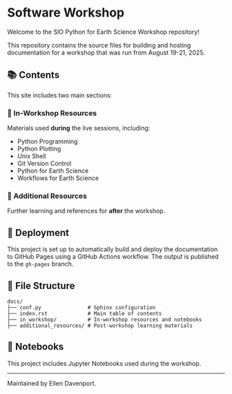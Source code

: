 # Software Workshop

Welcome to the SIO Python for Earth Science Workshop repository!

This repository contains the source files for building and hosting documentation for a workshop that was run from August 19-21, 2025.

## 📚 Contents

This site includes two main sections:

### 🔹 In-Workshop Resources
Materials used **during** the live sessions, including:
- Python Programming
- Python Plotting
- Unix Shell
- Git Version Control
- Python for Earth Science
- Workflows for Earth Science

### 🔹 Additional Resources
Further learning and references for **after** the workshop.

## 🚀 Deployment

This project is set up to automatically build and deploy the documentation to GitHub Pages using a GitHub Actions workflow. The output is published to the `gh-pages` branch.

## 📂 File Structure

```
docs/
├── conf.py               # Sphinx configuration
├── index.rst             # Main table of contents
├── in_workshop/          # In-workshop resources and notebooks
├── additional_resources/ # Post-workshop learning materials
```

## 🧪 Notebooks

This project includes Jupyter Notebooks used during the workshop.

---

Maintained by Ellen Davenport.
